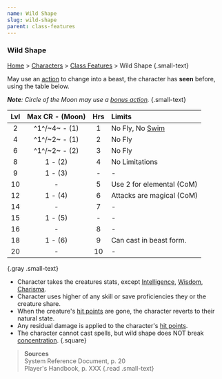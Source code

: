 ```yaml
---
name: Wild Shape
slug: wild-shape
parent: class-features
---
```

### Wild Shape
[Home](dm-operations-center) > [Characters](character-menu) > [Class Features](class-features) > Wild Shape {.small-text}

May use an [action](action) to change into a beast, the character has **seen** before, using the table below.

***Note**: Circle of the Moon may use a [bonus action](bonus-action).* {.small-text}

| Lvl   | Max CR - (Moon)         | Hrs   | Limits                    |
| :---: | :---------------------: | :---: | :------------------------ |
|   2   |      ^1^/~4~ - (1)      |   1   | No Fly, No [Swim](swim)   |
|   4   |      ^1^/~2~ - (1)      |   2   | No Fly                    |
|   6   |      ^1^/~2~ - (2)      |   3   | No Fly                    |
|   8   |         1 - (2)         |   4   | No Limitations            |
|   9   |         1 - (3)         |   -   | -                         |
|  10   |            -            |   5   | Use 2 for elemental (CoM) |
|  12   |         1 - (4)         |   6   | Attacks are magical (CoM) |
|  14   |            -            |   7   | -                         |
|  15   |         1 - (5)         |   -   | -                         |
|  16   |            -            |   8   | -                         |
|  18   |         1 - (6)         |   9   | Can cast in beast form.   |
|  20   |            -            |  10   | -                         |
{.gray .small-text}

- Character takes the creatures stats, except [Intelligence](intelligence), [Wisdom](wisdom), [Charisma](charisma). 
- Character uses higher of any skill or save proficiencies they or the creature share.
- When the creature's [hit points](hit-points) are gone, the character reverts to their natural state.
- Any residual damage is applied to the character's [hit points](hit-points).
- The character cannot cast spells, but wild shape does NOT break [concentration](concentration).
{.square}

> **Sources** <br/>
> System Reference Document, p. 20<br/>
> Player's Handbook, p. XXX
{.read .small-text}